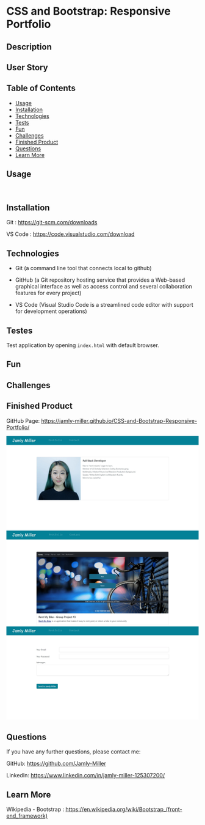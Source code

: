 # CSS and Bootstrap: Responsive Portfolio


## Description




## User Story




 
## Table of Contents


* [Usage](#usage)
* [Installation](#installation)
* [Technologies](#technologies)
* [Tests](#tests)
* [Fun](#fun)
* [Challenges](#challenges)
* [Finished Product](#finished-product)
* [Questions](#questions)
* [Learn More](#learn-more)


## Usage

```


```


## **Installation**

Git : https://git-scm.com/downloads

VS Code : https://code.visualstudio.com/download


## Technologies

* Git (a command line tool that connects local to github)

* GitHub (a Git repository hosting service that provides a Web-based graphical interface as well as access control and several collaboration features for every project)

* VS Code (Visual Studio Code is a streamlined code editor with support for development operations)


## Testes

Test application by opening ``` index.html ``` with default browser.

                                            
## Fun




##  Challenges




## Finished Product

GitHub Page: https://jamly-miller.github.io/CSS-and-Bootstrap-Responsive-Portfolio/

![Index-ScreenShot](./assets/images/index.jpg)
![Portfolio-ScreenShot](./assets/images/protfolio.jpg)
![Contact-ScreenShot](./assets/images/contact.jpg)


## Questions

If you have any further questions, please contact me:

GitHub: https://github.com/Jamly-Miller

LinkedIn: https://www.linkedin.com/in/jamly-miller-125307200/


## Learn More

Wikipedia - Bootstrap : https://en.wikipedia.org/wiki/Bootstrap_(front-end_framework)

